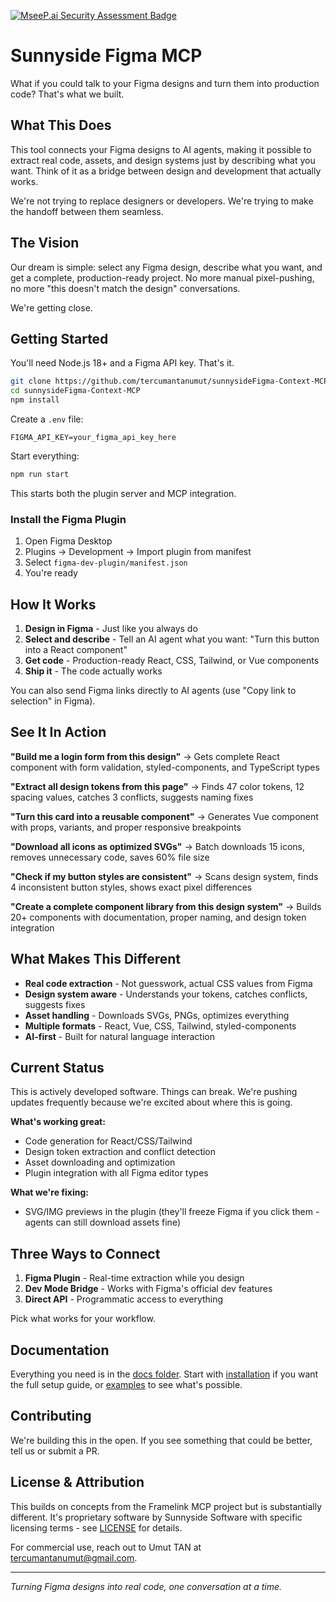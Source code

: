 [![MseeP.ai Security Assessment Badge](https://mseep.net/pr/tercumantanumut-sunnysidefigma-context-mcp-badge.png)](https://mseep.ai/app/tercumantanumut-sunnysidefigma-context-mcp)

# Sunnyside Figma MCP

What if you could talk to your Figma designs and turn them into production code? That's what we built.

## What This Does

This tool connects your Figma designs to AI agents, making it possible to extract real code, assets, and design systems just by describing what you want. Think of it as a bridge between design and development that actually works.

We're not trying to replace designers or developers. We're trying to make the handoff between them seamless.

## The Vision

Our dream is simple: select any Figma design, describe what you want, and get a complete, production-ready project. No more manual pixel-pushing, no more "this doesn't match the design" conversations.

We're getting close.

## Getting Started

You'll need Node.js 18+ and a Figma API key. That's it.

```bash
git clone https://github.com/tercumantanumut/sunnysideFigma-Context-MCP
cd sunnysideFigma-Context-MCP
npm install
```

Create a `.env` file:
```env
FIGMA_API_KEY=your_figma_api_key_here
```

Start everything:
```bash
npm run start
```

This starts both the plugin server and MCP integration. 

### Install the Figma Plugin

1. Open Figma Desktop
2. Plugins → Development → Import plugin from manifest
3. Select `figma-dev-plugin/manifest.json`
4. You're ready

## How It Works

1. **Design in Figma** - Just like you always do
2. **Select and describe** - Tell an AI agent what you want: "Turn this button into a React component"
3. **Get code** - Production-ready React, CSS, Tailwind, or Vue components
4. **Ship it** - The code actually works

You can also send Figma links directly to AI agents (use "Copy link to selection" in Figma).

## See It In Action

**"Build me a login form from this design"**
→ Gets complete React component with form validation, styled-components, and TypeScript types

**"Extract all design tokens from this page"**
→ Finds 47 color tokens, 12 spacing values, catches 3 conflicts, suggests naming fixes

**"Turn this card into a reusable component"**
→ Generates Vue component with props, variants, and proper responsive breakpoints

**"Download all icons as optimized SVGs"**
→ Batch downloads 15 icons, removes unnecessary code, saves 60% file size

**"Check if my button styles are consistent"**
→ Scans design system, finds 4 inconsistent button styles, shows exact pixel differences

**"Create a complete component library from this design system"**
→ Builds 20+ components with documentation, proper naming, and design token integration

## What Makes This Different

- **Real code extraction** - Not guesswork, actual CSS values from Figma
- **Design system aware** - Understands your tokens, catches conflicts, suggests fixes
- **Asset handling** - Downloads SVGs, PNGs, optimizes everything
- **Multiple formats** - React, Vue, CSS, Tailwind, styled-components
- **AI-first** - Built for natural language interaction

## Current Status

This is actively developed software. Things can break. We're pushing updates frequently because we're excited about where this is going.

**What's working great:**
- Code generation for React/CSS/Tailwind
- Design token extraction and conflict detection
- Asset downloading and optimization
- Plugin integration with all Figma editor types

**What we're fixing:**
- SVG/IMG previews in the plugin (they'll freeze Figma if you click them - agents can still download assets fine)

## Three Ways to Connect

1. **Figma Plugin** - Real-time extraction while you design
2. **Dev Mode Bridge** - Works with Figma's official dev features
3. **Direct API** - Programmatic access to everything

Pick what works for your workflow.

## Documentation

Everything you need is in the [docs folder](docs/). Start with [installation](docs/installation.md) if you want the full setup guide, or [examples](docs/examples/) to see what's possible.

## Contributing

We're building this in the open. If you see something that could be better, tell us or submit a PR.

## License & Attribution

This builds on concepts from the Framelink MCP project but is substantially different. It's proprietary software by Sunnyside Software with specific licensing terms - see [LICENSE](LICENSE) for details.

For commercial use, reach out to Umut TAN at tercumantanumut@gmail.com.

---

*Turning Figma designs into real code, one conversation at a time.*